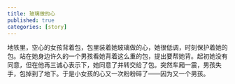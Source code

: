 ```yaml
---
title: 玻璃做的心
published: true
categories: [story]
---
```


地铁里，空心的女孩背着包，包里装着她玻璃做的心，她很低调，时刻保护着她的包。站在她身边许久的一个男孩看她背着这么重的包，提出要帮她背。起初她没有同意，但在他再三诚心表示下，她同意了并转交给了包。突然车厢一震，男孩失手，包掉到了地下。于是小女孩的心又一次粉粉碎了——因为又一个男孩。

